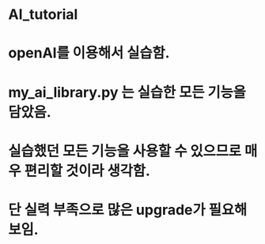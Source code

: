# AI_tutorial

# openAI를 이용해서 실습함.

# my_ai_library.py 는 실습한 모든 기능을 담았음.

# 실습했던 모든 기능을 사용할 수 있으므로 매우 편리할 것이라 생각함.

# 단 실력 부족으로 많은 upgrade가 필요해 보임.
